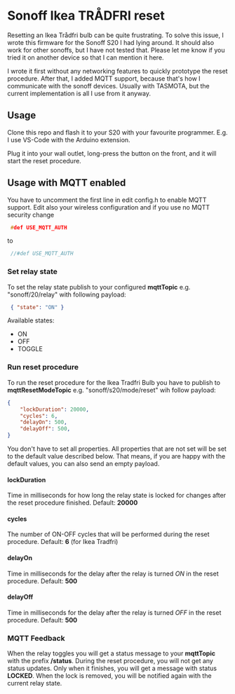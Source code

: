 # Sonoff Ikea TRÅDFRI reset

Resetting an Ikea Trådfri bulb can be quite frustrating. To solve this issue, I wrote this firmware for the Sonoff S20 I had lying around. It should also work for other sonoffs, but I have not tested that. Please let me know if you tried it on another device so that I can mention it here.

I wrote it first without any networking features to quickly prototype the reset procedure. After that, I added MQTT support, because that's how I communicate with the sonoff devices. Usually with TASMOTA, but the current implementation is all I use from it anyway.

## Usage

Clone this repo and flash it to your S20 with your favourite programmer. E.g. I use VS-Code with the Arduino extension.

Plug it into your wall outlet, long-press the button on the front, and it will start the reset procedure.

## Usage with MQTT enabled

You have to uncomment the first line in edit config.h to enable MQTT support. Edit also your wireless configuration and if you use no MQTT security change  

```c
 #def USE_MQTT_AUTH
 ```

to

```c
 //#def USE_MQTT_AUTH
 ```

### Set relay state

To set the relay state publish to your configured __mqttTopic__ e.g. "sonoff/20/relay" with following payload:

``` json
 { "state": "ON" }
```

Available states:

- ON
- OFF
- TOGGLE

### Run reset procedure

To run the reset procedure for the Ikea Tradfri Bulb you have to publish to __mqttResetModeTopic__ e.g. "sonoff/s20/mode/reset" wih follow payload:

``` json
{
    "lockDuration": 20000,
    "cycles": 6,
    "delayOn": 500,
    "delayOff": 500,
}
```

You don't have to set all properties. All properties that are not set will be set to the default value described below. That means, if you are happy with the default values, you can also send an empty payload.

#### lockDuration

Time in milliseconds for how long the relay state is locked for changes after the reset procedure finished. Default: __20000__

#### cycles

The number of ON-OFF cycles that will be performed during the reset procedure. Default: __6__ (for Ikea Tradfri)

#### delayOn

Time in milliseconds for the delay after the relay is turned *ON* in the reset procedure. Default: __500__

#### delayOff

Time in milliseconds for the delay after the relay is turned *OFF* in the reset procedure. Default: __500__

### MQTT Feedback

When the relay toggles you will get a status message to your __mqttTopic__ with the prefix __/status__.
During the reset procedure, you will not get any status updates. Only when it finishes, you will get a message with status __LOCKED__. When the lock is removed, you will be notified again with the current relay state.
